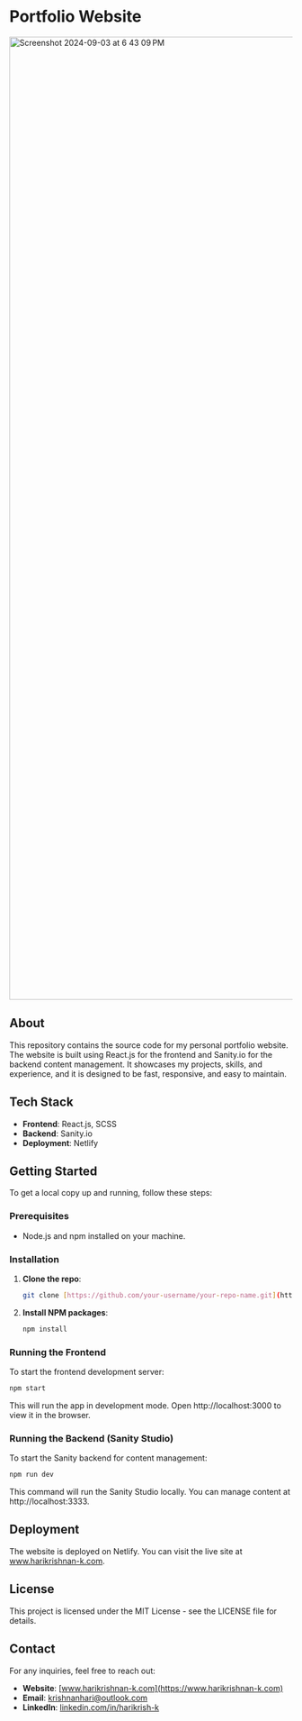 # Portfolio Website

<img width="1710" alt="Screenshot 2024-09-03 at 6 43 09 PM" src="https://github.com/user-attachments/assets/0f68a8a2-d16d-4ba5-81d0-2ed4e99fceaf">

## About
This repository contains the source code for my personal portfolio website. The website is built using React.js for the frontend and Sanity.io for the backend content management. It showcases my projects, skills, and experience, and it is designed to be fast, responsive, and easy to maintain.

## Tech Stack
- **Frontend**: React.js, SCSS
- **Backend**: Sanity.io
- **Deployment**: Netlify

## Getting Started
To get a local copy up and running, follow these steps:

### Prerequisites
- Node.js and npm installed on your machine.

### Installation
1. **Clone the repo**:
    ```bash
    git clone [https://github.com/your-username/your-repo-name.git](https://github.com/Harikrishnan-HK/HK-PF.git)
    ```

2. **Install NPM packages**:
    ```bash
    npm install
    ```

### Running the Frontend
To start the frontend development server:

```bash
npm start
```
This will run the app in development mode. Open http://localhost:3000 to view it in the browser.

### Running the Backend (Sanity Studio)
To start the Sanity backend for content management:

```bash
npm run dev
```
This command will run the Sanity Studio locally. You can manage content at http://localhost:3333.

## Deployment
The website is deployed on Netlify. You can visit the live site at www.harikrishnan-k.com.

## License
This project is licensed under the MIT License - see the LICENSE file for details.

## Contact
For any inquiries, feel free to reach out:

- **Website**: [www.harikrishnan-k.com](https://www.harikrishnan-k.com)
- **Email**: [krishnanhari@outlook.com](mailto:krishnanhari@outlook.com)
- **LinkedIn**: [linkedin.com/in/harikrish-k](https://www.linkedin.com/in/harikrish-k)

